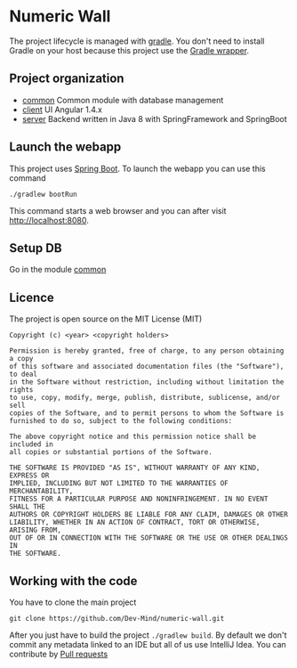 
# Numeric Wall

The project lifecycle is managed with [gradle](https://gradle.org/). You don't need to install Gradle on your host because this project use the [Gradle wrapper](https://docs.gradle.org/current/userguide/gradle_wrapper.html).  

## Project organization 

* [common](common/README.md) Common module with database management
* [client](client/README.md) UI Angular 1.4.x
* [server](server/README.md) Backend written in Java 8 with SpringFramework and SpringBoot

## Launch the webapp

This project uses [Spring Boot](http://docs.spring.io/spring-boot/docs/current/reference/htmlsingle/). To launch the webapp you can use this command
```
./gradlew bootRun
```
This command starts a web browser and you can after visit [http://localhost:8080](http://localhost:8080).  

## Setup DB 

Go in the module [common](common/README.md) 


## Licence

The project is open source on the MIT License (MIT)

    Copyright (c) <year> <copyright holders>

    Permission is hereby granted, free of charge, to any person obtaining a copy
    of this software and associated documentation files (the "Software"), to deal
    in the Software without restriction, including without limitation the rights
    to use, copy, modify, merge, publish, distribute, sublicense, and/or sell
    copies of the Software, and to permit persons to whom the Software is
    furnished to do so, subject to the following conditions:

    The above copyright notice and this permission notice shall be included in
    all copies or substantial portions of the Software.

    THE SOFTWARE IS PROVIDED "AS IS", WITHOUT WARRANTY OF ANY KIND, EXPRESS OR
    IMPLIED, INCLUDING BUT NOT LIMITED TO THE WARRANTIES OF MERCHANTABILITY,
    FITNESS FOR A PARTICULAR PURPOSE AND NONINFRINGEMENT. IN NO EVENT SHALL THE
    AUTHORS OR COPYRIGHT HOLDERS BE LIABLE FOR ANY CLAIM, DAMAGES OR OTHER
    LIABILITY, WHETHER IN AN ACTION OF CONTRACT, TORT OR OTHERWISE, ARISING FROM,
    OUT OF OR IN CONNECTION WITH THE SOFTWARE OR THE USE OR OTHER DEALINGS IN
    THE SOFTWARE.
    
## Working with the code

You have to clone the main project

```
git clone https://github.com/Dev-Mind/numeric-wall.git
```

After you just have to build the project `./gradlew build`. By default we don't commit any metadata linked to an IDE but all of us use IntelliJ Idea. You can contribute by [Pull requests](https://help.github.com/articles/using-pull-requests/)
